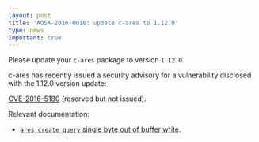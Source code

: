 ```yaml
---
layout: post
title: 'AOSA-2016-0010: update c-ares to 1.12.0'
type: news
important: true
---
```


Please update your `c-ares` package to version `1.12.0`.

c-ares has recently issued a security advisory for a vulnerability disclosed with the 1.12.0 version update:

[CVE-2016-5180](https://web.nvd.nist.gov/view/vuln/detail?vulnId=CVE-2016-5180) (reserved but not issued).

Relevant documentation:

- [`ares_create_query` single byte out of buffer write](https://c-ares.haxx.se/adv_20160929.html).